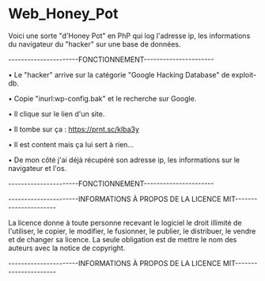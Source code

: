 # Web_Honey_Pot

Voici une sorte "d'Honey Pot" en PhP qui log l'adresse ip, les informations du navigateur du "hacker" sur une base de données.

----------------------FONCTIONNEMENT----------------------

• Le "hacker" arrive sur la catégorie "Google Hacking Database" de exploit-db.

• Copie "inurl:wp-config.bak" et le recherche sur Google.

• Il clique sur le lien d'un site.

• Il tombe sur ça : https://prnt.sc/klba3y

• Il est content mais ça lui sert à rien...

• De mon côté j'ai déjà récupéré son adresse ip, les informations sur le navigateur et l'os.

----------------------FONCTIONNEMENT----------------------












----------------------INFORMATIONS À PROPOS DE LA LICENCE MIT----------------------

La licence donne à toute personne recevant le logiciel le droit illimité de l'utiliser, le copier, le modifier, le fusionner, le publier, le distribuer, le vendre et de changer sa licence. La seule obligation est de mettre le nom des auteurs avec la notice de copyright.

----------------------INFORMATIONS À PROPOS DE LA LICENCE MIT----------------------
